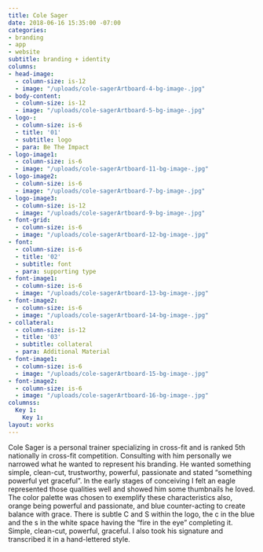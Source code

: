 ```yaml
---
title: Cole Sager
date: 2018-06-16 15:35:00 -07:00
categories:
- branding
- app
- website
subtitle: branding + identity
columns:
- head-image:
  - column-size: is-12
  - image: "/uploads/cole-sagerArtboard-4-bg-image-.jpg"
- body-content:
  - column-size: is-12
  - image: "/uploads/cole-sagerArtboard-5-bg-image-.jpg"
- logo-:
  - column-size: is-6
  - title: '01'
  - subtitle: logo
  - para: Be The Impact
- logo-image1:
  - column-size: is-6
  - image: "/uploads/cole-sagerArtboard-11-bg-image-.jpg"
- logo-image2:
  - column-size: is-6
  - image: "/uploads/cole-sagerArtboard-7-bg-image-.jpg"
- logo-image3:
  - column-size: is-12
  - image: "/uploads/cole-sagerArtboard-9-bg-image-.jpg"
- font-grid:
  - column-size: is-6
  - image: "/uploads/cole-sagerArtboard-12-bg-image-.jpg"
- font:
  - column-size: is-6
  - title: '02'
  - subtitle: font
  - para: supporting type
- font-image1:
  - column-size: is-6
  - image: "/uploads/cole-sagerArtboard-13-bg-image-.jpg"
- font-image2:
  - column-size: is-6
  - image: "/uploads/cole-sagerArtboard-14-bg-image-.jpg"
- collateral:
  - column-size: is-12
  - title: '03'
  - subtitle: collateral
  - para: Additional Material
- font-image1:
  - column-size: is-6
  - image: "/uploads/cole-sagerArtboard-15-bg-image-.jpg"
- font-image2:
  - column-size: is-6
  - image: "/uploads/cole-sagerArtboard-16-bg-image-.jpg"
columnss:
  Key 1:
    Key 1: 
layout: works
---
```


Cole Sager is a personal trainer specializing in cross-fit and is ranked 5th nationally in cross-fit competition. Consulting with him personally we narrowed what he wanted to represent his branding. He wanted something simple, clean-cut, trustworthy, powerful, passionate and stated “something powerful yet graceful”. In the early stages of conceiving I felt an eagle represented those qualities well and showed him some thumbnails he loved. The color palette was chosen to exemplify these characteristics also, orange being powerful and passionate, and blue counter-acting to create balance with grace. There is subtle C and S within the logo, the c in the blue and the s in the white space having the “fire in the eye” completing it. Simple, clean-cut, powerful, graceful. I also took his signature and transcribed it in a hand-lettered style.